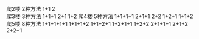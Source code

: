 爬2楼  2种方法
1+1  2   
爬3楼  3种方法
1+1+1  2+1  1+2
爬4楼  5种方法
1+1+1+1 2+1+1 2+2 1+2+1 1+1+2
爬5楼 8种方法
1+1+1+1+1 1+1+1+2 1+1+2+1 1+2+1+1 1+2+2 2+1+1+1 2+1+2 2+2+1
